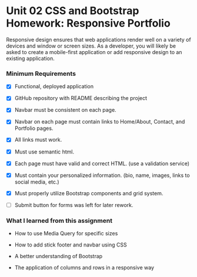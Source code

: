 # Unit 02 CSS and Bootstrap Homework: Responsive Portfolio

Responsive design ensures that web applications render well on a variety of devices and window or screen sizes. As a developer, you will likely be asked to create a mobile-first application or add responsive design to an existing application. 


### Minimum Requirements

- [x] Functional, deployed application

- [x] GitHub repository with README describing the project

- [x] Navbar must be consistent on each page.

- [x] Navbar on each page must contain links to Home/About, Contact, and Portfolio pages.

- [x] All links must work.

- [x] Must use semantic html.

- [x] Each page must have valid and correct HTML. (use a validation service)

- [x] Must contain your personalized information. (bio, name, images, links to social media, etc.)

- [x] Must properly utilize Bootstrap components and grid system.

- [ ] Submit button for forms was left for later rework.

### What I learned from this assignment

* How to use Media Query for specific sizes

* How to add stick footer and navbar using CSS

* A better understanding of Bootstrap

* The application of columns and rows in a responsive way



